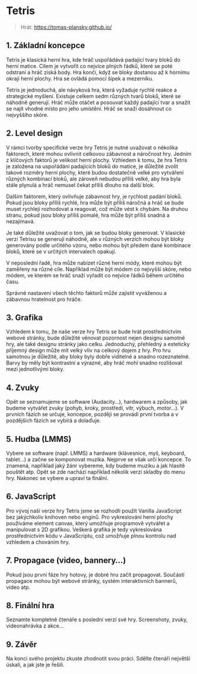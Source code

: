 # Tetris
> Hrát: https://tomas-plansky.github.io/

## 1. Základní koncepce
Tetris je klasická herní hra, kde hráč uspořádává padající tvary bloků do herní matice. Cílem je vytvořit co nejvíce plných řádků, které se poté odstraní a hráč získá body. Hra končí, když se bloky dostanou až k hornímu okraji herní plochy. Hra se ovládá pomocí šipek a mezerníku.

Tetris je jednoduchá, ale návyková hra, která vyžaduje rychlé reakce a strategické myšlení. Existuje celkem sedm různých tvarů bloků, které se náhodně generují. Hráč může otáčet a posouvat každý padající tvar a snažit se najít vhodné místo pro jeho umístění. Hráč se snaží dosáhnout co nejvyššího skóre.

## 2. Level design
V rámci tvorby specifické verze hry Tetris je nutné uvažovat o několika faktorech, které mohou ovlivnit celkovou zábavnost a náročnost hry. Jedním z klíčových faktorů je velikost herní plochy. Vzhledem k tomu, že hra Tetris je založena na uspořádání padajících bloků do matice, je důležité zvolit takové rozměry herní plochy, které budou dostatečně velké pro vytváření různých kombinací bloků, ale zároveň nebudou příliš velké, aby hra byla stále plynulá a hráč nemusel čekat příliš dlouho na další blok.

Dalším faktorem, který ovlivňuje zábavnost hry, je rychlost padání bloků. Pokud jsou bloky příliš rychlé, hra může být příliš náročná a hráč se bude muset rychleji rozhodovat a reagovat, což může vést k chybám. Na druhou stranu, pokud jsou bloky příliš pomalé, hra může být příliš snadná a nezajímavá.

Je také důležité uvažovat o tom, jak se budou bloky generovat. V klasické verzi Tetrisu se generují náhodně, ale v různých verzích mohou být bloky generovány podle určitého vzoru, nebo mohou být předem dané kombinace bloků, které se v určitých intervalech opakují.

V neposlední řadě, hra může nabízet různé herní módy, které mohou být zaměřeny na různé cíle. Například může být módem co nejvyšší skóre, nebo módem, ve kterém se hráč snaží vyřadit co nejvíce řádků během určitého času.

Správné nastavení všech těchto faktorů může zajistit vyváženou a zábavnou hratelnost pro hráče.

## 3. Grafika
Vzhledem k tomu, že naše verze hry Tetris se bude hrát prostřednictvím webové stránky, bude důležité věnovat pozornost nejen designu samotné hry, ale také designu stránky jako celku. Jednoduchý, přehledný a esteticky příjemný design může mít velký vliv na celkový dojem z hry. Pro hru samotnou je důležité, aby bloky byly dobře viditelné a snadno rozeznatelné. Barvy by měly být kontrastní a výrazné, aby hráč mohl snadno rozlišovat mezi jednotlivými bloky.

## 4. Zvuky
Opět se seznamujeme se software (Audacity…), hardwarem a  způsoby, jak budeme vytvářet zvuky (pohyb, kroky, prostředí, vítr, výbuch, motor…).
V prvních fázích se určuje, koncepce, později se provádí první tvorba a v pozdějších fázích se vybírá a dolaďuje.

## 5. Hudba (LMMS)
Vybere se software (např. LMMS) a hardware (klávesnice, myš, keyboard, tablet…) a začne se komponovat muzika. Nejprve se však určí koncepce. To znamená,  například jaký žánr vybereme, kdy budeme muziku a jak hlasitě pouštět atp.
Opět se zde nachází například několik verzí skladby do menu hry. Nakonec se vybere a upraví ta finální.

## 6. JavaScript
Pro vývoj naší verze hry Tetris jsme se rozhodli použít Vanilla JavaScript bez jakýchkoliv knihoven nebo enginů. Pro vykreslování herní plochy používáme element canvas, který umožňuje programově vytvářet a manipulovat s 2D grafikou. Veškerá grafika je tedy vykreslována prostřednictvím kódu v JavaScriptu, což umožňuje plnou kontrolu nad vzhledem a chováním hry.

## 7. Propagace (video, bannery…)
Pokud jsou první fáze hry hotovy, je dobré hru začít propagovat. Součástí propagace mohou být webové stránky, systém interaktivních bannerů, video atp.

## 8. Finální hra
Seznamte kompletně čtenáře s poslední verzí své hry. Screenshoty, zvuky, videonahrávka z akce…

## 9. Závěr
Na konci svého projektu zkuste zhodnotit svou práci. Sdělte čtenáři největší úskalí, a jak jste je řešili.
